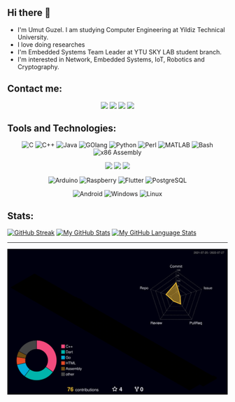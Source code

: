 ## Hi there 👋

* I'm Umut Guzel. I am studying Computer Engineering at Yildiz Technical University. 
* I love doing researches
* I'm Embedded Systems Team Leader at YTU SKY LAB student branch.
* I'm interested in Network, Embedded Systems, IoT, Robotics and Cryptography.

## Contact me:
<p align="center">
<a href="https://www.linkedin.com/in/umutgzl/">
<img src="https://img.shields.io/badge/linkedin-%230077B5.svg?&style=for-the-badge&logo=linkedin&logoColor=white"></a>
<a href="mailto:umutguzel.ug@gmail.com">
<img src="https://img.shields.io/badge/Gmail-%234E34A7.svg?&style=for-the-badge&logo=google&logoColor=white"></a>
<a href="https://www.instagram.com/umutgzl.ug/">
<img src="https://img.shields.io/badge/Instagram-E4405F?style=for-the-badge&logo=instagram&logoColor=white"></a>
<a href="https://twitter.com/UmutGzel_ug">
<img src="https://img.shields.io/badge/Twitter-1DA1F2?style=for-the-badge&logo=twitter&logoColor=white"></a>
</p>

## Tools and Technologies:

<p align="center">
<img src="https://img.icons8.com/color/48/000000/c-programming.png" title="C" />
<img src="https://img.icons8.com/color/48/000000/c-plus-plus-logo.png" title="C++" />
<img src="https://img.icons8.com/color/48/000000/java-coffee-cup-logo--v1.png" title="Java" />
<img src="https://img.icons8.com/color/48/000000/golang.png" title="GOlang"/>
<img src="https://img.icons8.com/color/48/000000/python--v1.png" title="Python"/>
<img src="https://img.icons8.com/color/48/000000/perl.png" title="Perl" />
<img src="https://img.icons8.com/fluency/48/000000/matlab.png" title="MATLAB"/>
<img src="https://img.icons8.com/color/48/000000/bash.png" title="Bash"/>
<img src="https://user-images.githubusercontent.com/5421823/62779159-4cf76880-baaa-11e9-8318-e20a1aaa913a.png" size=55 width=55 title="x86 Assembly"/>
</p>

<p align="center">
<img src="https://img.icons8.com/color/48/000000/html-5--v1.png"/>
<img src="https://img.icons8.com/color/48/000000/css3.png"/>
<img src="https://img.icons8.com/color/48/000000/javascript--v1.png"/>
</p>

<p align="center">
<img src="https://img.icons8.com/color/48/000000/arduino.png" title="Arduino"/>
<img src="https://img.icons8.com/color/48/000000/raspberry-pi.png" title="Raspberry"/>
<img src="https://img.icons8.com/color/48/000000/flutter.png" title="Flutter"/>
<img src="https://img.icons8.com/color/48/000000/postgreesql.png" title="PostgreSQL"/>
</p>

<p align="center">
<img src="https://img.icons8.com/color/48/000000/android-os.png" title="Android"/>
<img src="https://img.icons8.com/color/48/000000/windows-10.png" title="Windows"/>
<img src="https://img.icons8.com/color/48/000000/linux--v1.png" title="Linux"/>
</p>

## Stats:
[![GitHub Streak](http://github-readme-streak-stats.herokuapp.com?user=UmutGzl&theme=dark&background=000000)](https://git.io/streak-stats)
[![My GitHub Stats](https://github-readme-stats.vercel.app/api/?username=UmutGzl&count_private=true&theme=vision-friendly-dark&showicons=true)]()
[![My GitHub Language Stats](https://github-readme-stats.vercel.app/api/top-langs/?username=UmutGzl&langs_count=8&layout=compact&theme=vision-friendly-dark&count_private=true)]()
_________________________________________________________________________________________________________________________________________________________
![3d](profile-3d-contrib/profile-night-rainbow.svg)
